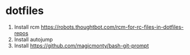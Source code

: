 dotfiles
========
1. Install rcm https://robots.thoughtbot.com/rcm-for-rc-files-in-dotfiles-repos
1. Install autojump
1. Install https://github.com/magicmonty/bash-git-prompt

